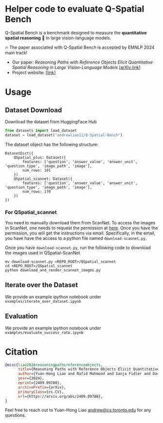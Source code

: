 
# Helper code to evaluate Q-Spatial Bench

Q-Spatial Bench is a benchmark designed to measure the **quantitative spatial reasoning** 📏 in large vision-language models.

🔥 The paper associated with Q-Spatial Bench is accepted by EMNLP 2024 main track!

- Our paper: *Reasoning Paths with Reference Objects Elicit Quantitative Spatial Reasoning in Large Vision-Language Models* [[arXiv link](https://arxiv.org/abs/2409.09788)]
- Project website: [[link](https://andrewliao11.github.io/spatial_prompt/)]



# Usage


## Dataset Download
Download the dataset from HuggingFace Hub
```python
from datasets import load_dataset
dataset = load_dataset("andrewliao11/Q-Spatial-Bench")
```

The dataset object has the following structure:
```
DatasetDict({
    QSpatial_plus: Dataset({
        features: ['question', 'answer_value', 'answer_unit', 'question_type', 'image_path', 'image'],
        num_rows: 101
    })
    QSpatial_scannet: Dataset({
        features: ['question', 'answer_value', 'answer_unit', 'question_type', 'image_path', 'image'],
        num_rows: 170
    })
})
```

### For QSpatial_scannet

You need to manually download them from ScanNet. To access the images in ScanNet, one needs to request the permission at [here](https://github.com/ScanNet/ScanNet?tab=readme-ov-file#scannet-data). Once you have the permission, you will get the instructions via email. Specifically, in the email, you have have the access to a python file named `download-scannet.py`. 

Once you have `download-scannet.py`, run the following code to download the images used in QSpatial-ScanNet
```
mv download-scannet.py <REPO_ROOT>/QSpatial_scannet
cd <REPO_ROOT>/QSpatial_scannet
python download_and_render_scannet_images.py
```


## Iterate over the Dataset

We provide an example ipython notebook under `examples/iterate_over_dataset.ipynb`

## Evaluation

We provide an example ipython notebook under `examples/evaluate_success_rate.ipynb`


# Citation
```bibtex
@misc{liao2024reasoningpathsreferenceobjects,
      title={Reasoning Paths with Reference Objects Elicit Quantitative Spatial Reasoning in Large Vision-Language Models}, 
      author={Yuan-Hong Liao and Rafid Mahmood and Sanja Fidler and David Acuna},
      year={2024},
      eprint={2409.09788},
      archivePrefix={arXiv},
      primaryClass={cs.CV},
      url={https://arxiv.org/abs/2409.09788}, 
}
```

Feel free to reach out to Yuan-Hong Liao <andrew@cs.toronto.edu> for any questions.
